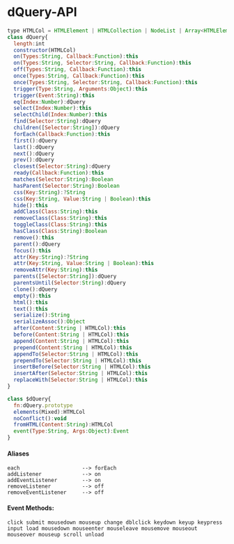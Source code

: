 dQuery-API
==========

```js
type HTMLCol = HTMLElement | HTMLCollection | NodeList | Array<HTMLElement>
class dQuery{
  length:int
  constructor(HTMLCol)
  on(Types:String, Callback:Function):this
  on(Types:String, Selector:String, Callback:Function):this
  off(Types:String, Callback:Function):this
  once(Types:String, Callback:Function):this
  once(Types:String, Selector:String, Callback:Function):this
  trigger(Type:String, Arguments:Object):this
  trigger(Event:String):this
  eq(Index:Number):dQuery
  select(Index:Number):this
  selectChild(Index:Number):this
  find(Selector:String):dQuery
  children([Selector:String]):dQuery
  forEach(Callback:Function):this
  first():dQuery
  last():dQuery
  next():dQuery
  prev():dQuery
  closest(Selector:String):dQuery
  ready(Callback:Function):this
  matches(Selector:String):Boolean
  hasParent(Selector:String):Boolean
  css(Key:String):?String
  css(Key:String, Value:String | Boolean):this
  hide():this
  addClass(Class:String):this
  removeClass(Class:String):this
  toggleClass(Class:String):this
  hasClass(Class:String):Boolean
  remove():this
  parent():dQuery
  focus():this
  attr(Key:String):?String
  attr(Key:String, Value:String | Boolean):this
  removeAttr(Key:String):this
  parents([Selector:String]):dQuery
  parentsUntil(Selector:String):dQuery
  clone():dQuery
  empty():this
  html():this
  text():this
  serialize():String
  serializeAssoc():Object
  after(Content:String | HTMLCol):this
  before(Content:String | HTMLCol):this
  append(Content:String | HTMLCol):this
  prepend(Content:String | HTMLCol):this
  appendTo(Selector:String | HTMLCol):this
  prependTo(Selector:String | HTMLCol):this
  insertBefore(Selector:String | HTMLCol):this
  insertAfter(Selector:String | HTMLCol):this
  replaceWith(Selector:String | HTMLCol):this
}
```

```js
class $dQuery{
  fn:dQuery.prototype
  elements(Mixed):HTMLCol
  noConflict():void
  fromHTML(Content:String):HTMLCol
  event(Type:String, Args:Object):Event
}
```


#### Aliases
    each                    --> forEach
    addListener             --> on
    addEventListener        --> on
    removeListener          --> off
    removeEventListener     --> off

#### Event Methods:
    click submit mousedown mouseup change dblclick keydown keyup keypress input load mousedown mouseenter mouseleave mousemove mouseout mouseover mouseup scroll unload